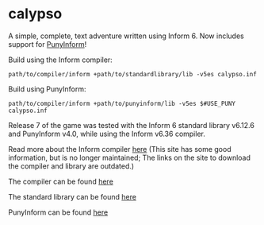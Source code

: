 # calypso
A simple, complete, text adventure written using Inform 6.  Now includes support for [PunyInform](https://github.com/johanberntsson/PunyInform)!

Build using the Inform compiler:

```
path/to/compiler/inform +path/to/standardlibrary/lib -v5es calypso.inf
```

Build using PunyInform:

```
path/to/compiler/inform +path/to/punyinform/lib -v5es $#USE_PUNY calypso.inf
```

Release 7 of the game was tested with the Inform 6 standard library v6.12.6 and PunyInform v4.0, while using the Inform v6.36 compiler.

Read more about the Inform compiler [here](http://inform-fiction.org/) (This site has some good information, but is no longer maintained; The links on the site to download the compiler and library are outdated.)

The compiler can be found [here](https://github.com/DavidKinder/Inform6/releases)

The standard library can be found [here](https://gitlab.com/DavidGriffith/inform6lib/-/releases)

PunyInform can be found [here](https://github.com/johanberntsson/PunyInform/releases)
